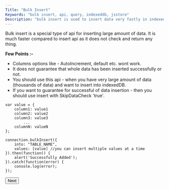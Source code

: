 ```yaml
---
Title: "Bulk Insert"
Keywords: "bulk insert, api, query, indexeddb, jsstore"
Description: "bulk insert is used to insert data very fastly in indexeddb."
---
```


Bulk insert is a special type of api for inserting large amount of data. It is much faster compared to insert api as it does not check and return any thing.

**Few Points :-**

*   Columns options like - AutoIncrement, default etc. wont work.
*   It does not guarantee that whole data has been inserted successfully or not.
*   You should use this api - when you have very large amount of data (thousands of data) and want to insert into indexedDB.
*   If you want to guarantee for successful of data insertion - then you should use insert with SkipDataCheck 'true'.

```
var value = {
    column1: value1
    column2: value2
    column3: value3
        ...
    columnN: valueN
};

connection.bulkInsert({
    into: "TABLE_NAME",
    values: [value] //you can insert multiple values at a time
}).then(function() {
    alert('Successfully Added');
}).catch(function(error) {
    console.log(error);
});
```

<p class="margin-top-40px center-align">
    <button class="btn info btnNext">Next</button>
</p>